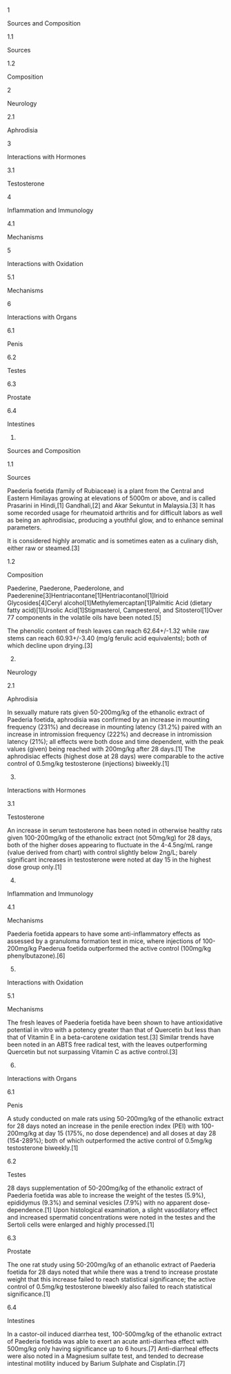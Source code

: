 1

Sources and Composition

1.1

Sources

1.2

Composition

2

Neurology

2.1

Aphrodisia

3

Interactions with Hormones

3.1

Testosterone

4

Inflammation and Immunology

4.1

Mechanisms

5

Interactions with Oxidation

5.1

Mechanisms

6

Interactions with Organs

6.1

Penis

6.2

Testes

6.3

Prostate

6.4

Intestines

1.

Sources and Composition

1.1

Sources

Paederia foetida (family of Rubiaceae) is a plant from the Central and Eastern Himilayas growing at elevations of 5000m or above, and is called Prasarini in Hindi,[1] Gandhali,[2] and Akar Sekuntut in Malaysia.[3] It has some recorded usage for rheumatoid arthritis and for difficult labors as well as being an aphrodisiac, producing a youthful glow, and to enhance seminal parameters.

It is considered highly aromatic and is sometimes eaten as a culinary dish, either raw or steamed.[3]

1.2

Composition

Paederine, Paederone, Paederolone, and Paederenine[3]Hentriacontane[1]Hentriacontanol[1]Irioid Glycosides[4]Ceryl alcohol[1]Methylemercaptan[1]Palmitic Acid (dietary fatty acid)[1]Ursolic Acid[1]Stigmasterol, Campesterol, and Sitosterol[1]Over 77 components in the volatile oils have been noted.[5]

The phenolic content of fresh leaves can reach 62.64+/-1.32 while raw stems can reach 60.93+/-3.40 (mg/g ferulic acid equivalents); both of which decline upon drying.[3]

2.

Neurology

2.1

Aphrodisia

In sexually mature rats given 50-200mg/kg of the ethanolic extract of Paederia foetida, aphrodisia was confirmed by an increase in mounting frequency (231%) and decrease in mounting latency (31.2%) paired with an increase in intromission frequency (222%) and decrease in intromission latency (21%); all effects were both dose and time dependent, with the peak values (given) being reached with 200mg/kg after 28 days.[1] The aphrodisiac effects (highest dose at 28 days) were comparable to the active control of 0.5mg/kg testosterone (injections) biweekly.[1]

3.

Interactions with Hormones

3.1

Testosterone

An increase in serum testosterone has been noted in otherwise healthy rats given 100-200mg/kg of the ethanolic extract (not 50mg/kg) for 28 days, both of the higher doses appearing to fluctuate in the 4-4.5ng/mL range (value derived from chart) with control slightly below 2ng/L; barely significant increases in testosterone were noted at day 15 in the highest dose group only.[1]

4.

Inflammation and Immunology

4.1

Mechanisms

Paederia foetida appears to have some anti-inflammatory effects as assessed by a granuloma formation test in mice, where injections of 100-200mg/kg Paederua foetida outperformed the active control (100mg/kg phenylbutazone).[6]

5.

Interactions with Oxidation

5.1

Mechanisms

The fresh leaves of Paederia foetida have been shown to have antioxidative potential in vitro with a potency greater than that of Quercetin but less than that of Vitamin E in a beta-carotene oxidation test.[3] Similar trends have been noted in an ABTS free radical test, with the leaves outperforming Quercetin but not surpassing Vitamin C as active control.[3]

6.

Interactions with Organs

6.1

Penis

A study conducted on male rats using 50-200mg/kg of the ethanolic extract for 28 days noted an increase in the penile erection index (PEI) with 100-200mg/kg at day 15 (175%, no dose dependence) and all doses at day 28 (154-289%); both of which outperformed the active control of 0.5mg/kg testosterone biweekly.[1]

6.2

Testes

28 days supplementation of 50-200mg/kg of the ethanolic extract of Paederia foetida was able to increase the weight of the testes (5.9%), epididymus (9.3%) and seminal vesicles (7.9%) with no apparent dose-dependence.[1] Upon histological examination, a slight vasodilatory effect and increased spermatid concentrations were noted in the testes and the Sertoli cells were enlarged and highly processed.[1]

6.3

Prostate

The one rat study using 50-200mg/kg of an ethanolic extract of Paederia foetida for 28 days noted that while there was a trend to increase prostate weight that this increase failed to reach statistical significance; the active control of 0.5mg/kg testosterone biweekly also failed to reach statistical significance.[1]

6.4

Intestines

In a castor-oil induced diarrhea test, 100-500mg/kg of the ethanolic extract of Paederia foetida was able to exert an acute anti-diarrhea effect with 500mg/kg only having significance up to 6 hours.[7] Anti-diarrheal effects were also noted in a Magnesium sulfate test, and tended to decrease intestinal motility induced by Barium Sulphate and Cisplatin.[7]

